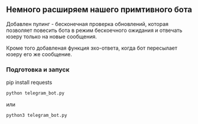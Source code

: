 ## Немного расширяем нашего примтивного бота

Добавлен пулинг - бесконечная проверка обновлений, которая позволяет повесить бота в режим бескоечного ожидания и отвечать юзеру только на новые сообщения.

Кроме того добавленая функция эхо-ответа, когда бот пересылает юзеру его же сообщение.


### Подготовка и запуск
pip install requests

```bash
python telegram_bot.py

```
или

```bash
python3 telegram_bot.py
```
